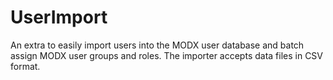 UserImport
==========

An extra to easily import users into the MODX user database and batch 
assign MODX user groups and roles. The importer accepts data files in 
CSV format. 

